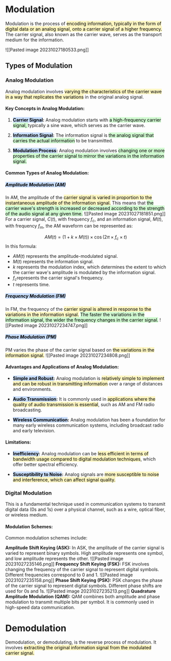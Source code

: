 # **Modulation**

Modulation is the process of <mark style="background: #FFF3A3A6;">encoding information, typically in the form of digital data or an analog signal, onto a carrier signal of a higher frequency.</mark> The carrier signal, also known as the carrier wave, serves as the transport medium for the information.

![[Pasted image 20231027180533.png]]
## Types of Modulation

### Analog Modulation
Analog modulation involves <mark style="background: #FFF3A3A6;">varying the characteristics of the carrier wave in a way that replicates the variations</mark> in the original analog signal.

#### **Key Concepts in Analog Modulation:**

1. **<mark style="background: #ADCCFFA6;">Carrier Signal</mark>:** Analog modulation starts with <mark style="background: #BBFABBA6;">a high-frequency carrier signal, </mark>typically a sine wave, which serves as the carrier wave. 
    
2. **<mark style="background: #ADCCFFA6;">Information Signal</mark>:** The information signal is <mark style="background: #BBFABBA6;">the analog signal that carries the actual information</mark> to be transmitted. 
    
3. **<mark style="background: #ADCCFFA6;">Modulation Process</mark>:** Analog modulation involves <mark style="background: #BBFABBA6;">changing one or more properties of the carrier signal to mirror the variations in the information signal. </mark>
    

#### **Common Types of Analog Modulation:**

##### **<mark style="background: #ADCCFFA6;">Amplitude Modulation (AM)</mark>** 
In AM, the amplitude of the <mark style="background: #FFF3A3A6;">carrier signal is varied in proportion to the instantaneous amplitude of the information signal.</mark> This means that <mark style="background: #BBFABBA6;">the carrier wave's strength is increased or decreased according to the strength of the audio signal at any given time.</mark> 
![[Pasted image 20231027181851.png]]
For a carrier signal, $C(t)$, with frequency $f_c$, and an information signal, $M(t)$, with frequency $f_m$, the AM waveform can be represented as:

$$AM(t) = (1 + k \times M(t)) \times \cos(2\pi \times f_c \times t)$$
In this formula:

- $AM(t)$ represents the amplitude-modulated signal.
- $M(t)$ represents the information signal.
- $k$ represents the modulation index, which determines the extent to which the carrier wave's amplitude is modulated by the information signal.
- $f_c$​ represents the carrier signal's frequency.
- $t$ represents time.

##### **<mark style="background: #ADCCFFA6;">Frequency Modulation (FM)</mark>** 
In FM, the frequency of the <mark style="background: #FFF3A3A6;">carrier signal is altered in response to the variations in the information signal.</mark> <mark style="background: #BBFABBA6;">The faster the variations in the information signal, the wider the frequency changes in the carrier signal.</mark> 
![[Pasted image 20231027234747.png]]
##### **<mark style="background: #ADCCFFA6;">Phase Modulation (PM)</mark>**
PM varies the phase of the carrier signal based on <mark style="background: #FFF3A3A6;">the variations in the information signal.</mark> 
![[Pasted image 20231027234808.png]]
#### **Advantages and Applications of Analog Modulation:**

- **<mark style="background: #ADCCFFA6;">Simple and Robust</mark>:** Analog modulation is <mark style="background: #FFF3A3A6;">relatively simple to implement and can be robust in transmitting information</mark> over a range of distances and environments.
    
- **<mark style="background: #ADCCFFA6;">Audio Transmission</mark>:** It is commonly used in <mark style="background: #FFF3A3A6;">applications where the quality of audio transmission is essential</mark>, such as AM and FM radio broadcasting.
    
- **<mark style="background: #ADCCFFA6;">Wireless Communication</mark>:** Analog modulation has been a foundation for many early wireless communication systems, including broadcast radio and early television.


#### **Limitations:**

- **<mark style="background: #ADCCFFA6;">Inefficiency</mark>:** Analog modulation can be <mark style="background: #FFF3A3A6;">less efficient in terms of bandwidth usage compared to digital modulation techniques</mark>, which offer better spectral efficiency.
    
- **<mark style="background: #ADCCFFA6;">Susceptibility to Noise</mark>:** Analog signals are <mark style="background: #FFF3A3A6;">more susceptible to noise and interference, which can affect signal quality.</mark>

### Digital Modulation

This is a fundamental technique used in communication systems to transmit digital data (0s and 1s) over a physical channel, such as a wire, optical fiber, or wireless medium.

#### **Modulation Schemes:** 

Common modulation schemes include:

**Amplitude Shift Keying (ASK):** In ASK, the amplitude of the carrier signal is varied to represent binary symbols. High amplitude represents one symbol, and low amplitude represents the other.
![[Pasted image 20231027235146.png]]
**Frequency Shift Keying (FSK):** FSK involves changing the frequency of the carrier signal to represent digital symbols. Different frequencies correspond to 0 and 1.
![[Pasted image 20231027235158.png]]
**Phase Shift Keying (PSK):** PSK changes the phase of the carrier signal to represent digital symbols. Different phase shifts are used for 0s and 1s.
![[Pasted image 20231027235213.png]]
**Quadrature Amplitude Modulation (QAM):** QAM combines both amplitude and phase modulation to transmit multiple bits per symbol. It is commonly used in high-speed data communication.

# **Demodulation**

Demodulation, or demodulating, is the reverse process of modulation. It involves <mark style="background: #FFF3A3A6;">extracting the original information signal from the modulated carrier signal.</mark>

